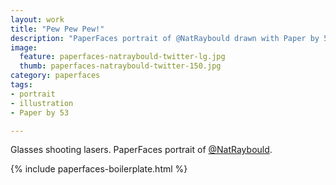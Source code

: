 ```yaml
---
layout: work
title: "Pew Pew Pew!"
description: "PaperFaces portrait of @NatRaybould drawn with Paper by 53 on an iPad."
image: 
  feature: paperfaces-natraybould-twitter-lg.jpg
  thumb: paperfaces-natraybould-twitter-150.jpg
category: paperfaces
tags: 
- portrait
- illustration
- Paper by 53

---
```


Glasses shooting lasers. PaperFaces portrait of [@NatRaybould](http://twitter.com/NatRaybould).

{% include paperfaces-boilerplate.html %}